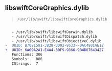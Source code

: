 ## libswiftCoreGraphics.dylib

> `/usr/lib/swift/libswiftCoreGraphics.dylib`

```diff

   - /usr/lib/swift/libswiftDarwin.dylib
   - /usr/lib/swift/libswiftDispatch.dylib
   - /usr/lib/swift/libswiftObjectiveC.dylib
-  UUID: B7081591-3B28-3D92-8633-F0AC4801AE12
+  UUID: 6A09A2A1-E4A4-30F9-9866-9B4D07643427
   Functions: 306
   Symbols:   880
   CStrings:  7

```
